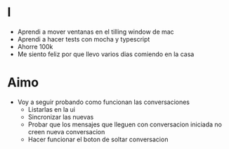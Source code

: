 # I
- Aprendi a mover ventanas en el tilling window de mac
- Aprendi a hacer tests con mocha y typescript
- Ahorre 100k 
- Me siento feliz por que llevo varios dias comiendo en la casa 

# Aimo
- Voy a seguir probando como funcionan las conversaciones
    - Listarlas en la ui
    - Sincronizar las nuevas
    - Probar que los mensajes que lleguen con conversacion iniciada no creen nueva conversacion
    - Hacer funcionar el boton de soltar conversacion